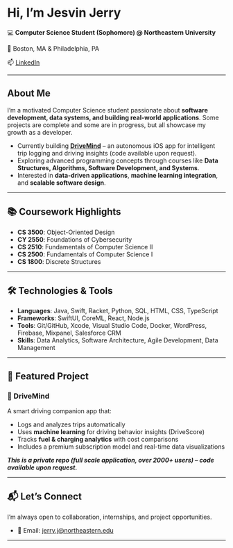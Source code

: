 # Hi, I’m Jesvin Jerry

💻 **Computer Science Student (Sophomore) @ Northeastern University**

📍 Boston, MA & Philadelphia, PA

📫 [LinkedIn](https://www.linkedin.com/in/jesvin-jerry/)

---

## About Me

I’m a motivated Computer Science student passionate about **software development, data systems, and building real-world applications**. Some projects are complete and some are in progress, but all showcase my growth as a developer.

* Currently building **[DriveMind](https://apps.apple.com/us/app/drivemind/id6743726786)** – an autonomous iOS app for intelligent trip logging and driving insights (code available upon request).
* Exploring advanced programming concepts through courses like **Data Structures, Algorithms, Software Development, and Systems**.
* Interested in **data-driven applications**, **machine learning integration**, and **scalable software design**.

---

## 📚 Coursework Highlights

* **CS 3500**: Object-Oriented Design
* **CY 2550**: Foundations of Cybersecurity
* **CS 2510**: Fundamentals of Computer Science II
* **CS 2500**: Fundamentals of Computer Science I
* **CS 1800**: Discrete Structures

---

## 🛠️ Technologies & Tools

* **Languages**: Java, Swift, Racket, Python, SQL, HTML, CSS, TypeScript
* **Frameworks**: SwiftUI, CoreML, React, Node.js
* **Tools**: Git/GitHub, Xcode, Visual Studio Code, Docker, WordPress, Firebase, Mixpanel, Salesforce CRM
* **Skills**: Data Analytics, Software Architecture, Agile Development, Data Management

---

## 🌟 Featured Project

### 🚗 DriveMind

A smart driving companion app that:

* Logs and analyzes trips automatically
* Uses **machine learning** for driving behavior insights (DriveScore)
* Tracks **fuel & charging analytics** with cost comparisons
* Includes a premium subscription model and real-time data visualizations

***This is a private repo (full scale application, over 2000+ users) – code available upon request.***

---

## 📬 Let’s Connect

I’m always open to collaboration, internships, and project opportunities.

* 📧 Email: jerry.j@northeastern.edu

---

